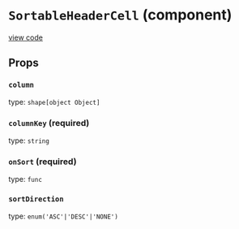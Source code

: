 `SortableHeaderCell` (component)
================================
[view code](../src/addons/cells/headerCells/SortableHeaderCell.js)


Props
-----

### `column`

type: `shape[object Object]`


### `columnKey` (required)

type: `string`


### `onSort` (required)

type: `func`


### `sortDirection`

type: `enum('ASC'|'DESC'|'NONE')`

